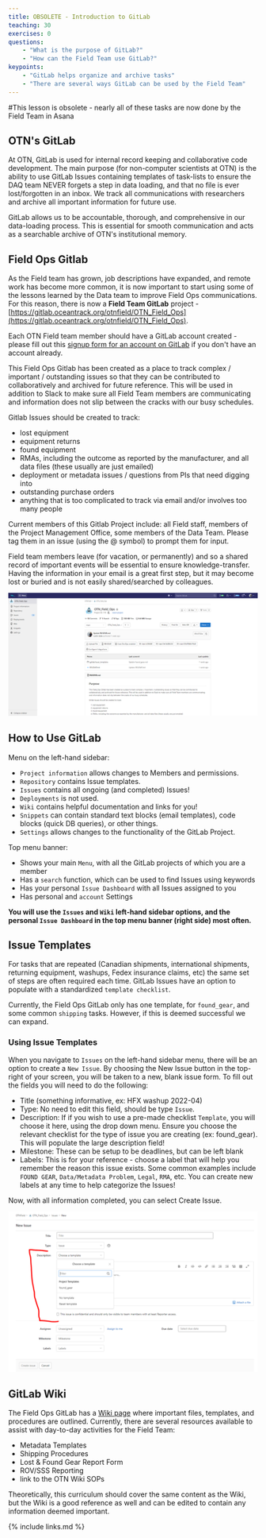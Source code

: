 ```yaml
---
title: OBSOLETE - Introduction to GitLab
teaching: 30
exercises: 0
questions:
    - "What is the purpose of GitLab?"
    - "How can the Field Team use GitLab?"
keypoints:
    - "GitLab helps organize and archive tasks"
    - "There are several ways GitLab can be used by the Field Team"
---
```


#This lesson is obsolete - nearly all of these tasks are now done by the Field Team in Asana

## OTN's GitLab

At OTN, GitLab is used for internal record keeping and collaborative code development. The main purpose (for non-computer scientists at OTN) is the ability to use GitLab Issues containing templates of task-lists to ensure the DAQ team NEVER forgets a step in data loading, and that no file is ever lost/forgotten in an inbox. We track all communications with researchers and archive all important information for future use.

GitLab allows us to be accountable, thorough, and comprehensive in our data-loading process. This is essential for smooth communication and acts as a searchable archive of OTN's institutional memory.

## Field Ops Gitlab

As the Field team has grown, job descriptions have expanded, and remote work has become more common, it is now important to start using some of the lessons learned by the Data team to improve Field Ops communications. For this reason, there is now a **Field Team GitLab** project - [https://gitlab.oceantrack.org/otnfield/OTN_Field_Ops](https://gitlab.oceantrack.org/otnfield/OTN_Field_Ops).

Each OTN Field team member should have a GitLab account created - please fill out this [signup form for an account on GitLab](https://gitlab.oceantrack.org/users/sign_up) if you don't have an account already.

This Field Ops Gitlab has been created as a place to track complex / important / outstanding issues so that they can be contributed to collaboratively and archived for future reference. This will be used in addition to Slack to make sure all Field Team members are communicating and information does not slip between the cracks with our busy schedules.

Gitlab Issues should be created to track:

- lost equipment
- equipment returns
- found equipment
- RMAs, including the outcome as reported by the manufacturer, and all data files (these usually are just emailed)
- deployment or metadata issues / questions from PIs that need digging into
- outstanding purchase orders
- anything that is too complicated to track via email and/or involves too many people

Current members of this Gitlab Project include: all Field staff, members of the Project Management Office, some members of the Data Team. Please tag them in an issue (using the @ symbol) to prompt them for input.

Field team members leave (for vacation, or permanently) and so a shared record of important events will be essential to ensure knowledge-transfer. Having the information in your email is a great first step, but it may become lost or buried and is not easily shared/searched by colleagues.

![FieldOps GitLab Home Page](../fig/fieldops_gitlab_home.PNG)

## How to Use GitLab

Menu on the left-hand sidebar:
- `Project information` allows changes to Members and permissions.
- `Repository` contains Issue templates.
- `Issues` contains all ongoing (and completed) Issues!
- `Deployments` is not used.
- `Wiki` contains helpful documentation and links for you!
- `Snippets` can contain standard text blocks (email templates), code blocks (quick DB queries), or other things.
- `Settings` allows changes to the functionality of the GitLab Project.

Top menu banner:
- Shows your main `Menu`, with all the GitLab projects of which you are a member
- Has a `search` function, which can be used to find Issues using keywords
- Has your personal `Issue Dashboard` with all Issues assigned to you
- Has personal and `account` Settings

**You will use the `Issues` and `Wiki` left-hand sidebar options, and the personal `Issue Dashboard` in the top menu banner (right side) most often.**

## Issue Templates

For tasks that are repeated (Canadian shipments, international shipments, returning equipment, washups, Fedex insurance claims, etc) the same set of steps are often required each time. GitLab Issues have an option to populate with a standardized `template checklist`.

Currently, the Field Ops GitLab only has one template, for `found_gear`, and some common `shipping` tasks. However, if this is deemed successful we can expand.

### Using Issue Templates

When you navigate to `Issues` on the left-hand sidebar menu, there will be an option to create a `New Issue`. By choosing the New Issue button in the top-right of your screen, you will be taken to a new, blank issue form. To fill out the fields you will need to do the following:
- Title (something informative, ex: HFX washup 2022-04)
- Type: No need to edit this field, should be type `Issue`.
- Description: If if you wish to use a pre-made checklist `Template`, you will choose it here, using the drop down menu. Ensure you choose the relevant checklist for the type of issue you are creating (ex: found_gear). This will populate the large description field! 
- Milestone: These can be setup to be deadlines, but can be left blank
- Labels: This is for your reference - choose a label that will help you remember the reason this issue exists. Some common examples include `FOUND GEAR`, `Data/Metadata Problem`, `Legal`, `RMA`, etc. You can create new labels at any time to help categorize the Issues!

Now, with all information completed, you can select Create Issue.

![GitLab Issue Creation - with templates](../fig/new_gitlab_issue.PNG)

## GitLab Wiki

The Field Ops GitLab has a [Wiki page](https://gitlab.oceantrack.org/otnfield/OTN_Field_Ops/-/wikis/home) where important files, templates, and procedures are outlined. Currently, there are several resources available to assist with day-to-day activities for the Field Team:

- Metadata Templates
- Shipping Procedures
- Lost & Found Gear Report Form
- ROV/SSS Reporting
- link to the OTN Wiki SOPs

Theoretically, this curriculum should cover the same content as the Wiki, but the Wiki is a good reference as well and can be edited to contain any information deemed important.


{% include links.md %}
